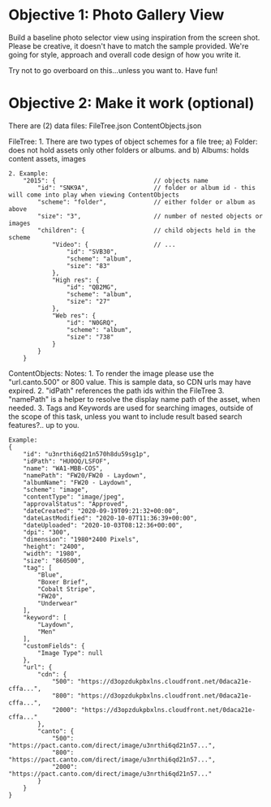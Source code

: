 

Objective 1: Photo Gallery View
=============
Build a baseline photo selector view using inspiration from the screen shot.
Please be creative, it doesn't have to match the sample provided. We're going for 
style, approach and overall code design of how you write it.

Try not to go overboard on this...unless you want to. Have fun!


Objective 2: Make it work (optional)
=============
There are (2) data files:
    FileTree.json
    ContentObjects.json

FileTree:
    1. There are two types of object schemes for a file tree;
        a) Folder: does not hold assets only other folders or albums.
        and
        b) Albums: holds content assets, images

    2. Example:
        "2015": {                           // objects name
            "id": "SNK9A",                  // folder or album id - this will come into play when viewing ContentObjects
            "scheme": "folder",             // either folder or album as above
            "size": "3",                    // number of nested objects or images
            "children": {                   // child objects held in the scheme
                "Video": {                  // ...
                    "id": "SVB30",
                    "scheme": "album",
                    "size": "83"
                },
                "High res": {
                    "id": "QB2MG",
                    "scheme": "album",
                    "size": "27"
                },
                "Web res": {
                    "id": "N0GRQ",
                    "scheme": "album",
                    "size": "738"
                }
            }
        }
    
ContentObjects:
    Notes: 
        1. To render the image please use the "url.canto.500" or 800 value. This is sample data, so CDN urls may have expired.
        2. "idPath" references the path ids within the FileTree
        3. "namePath" is a helper to resolve the display name path of the asset, when needed.
        3. Tags and Keywords are used for searching images, outside of the scope of 
           this task, unless you want to include result based search features?.. up to you.

    Example:
    {
        "id": "u3nrthi6qd21n570h8du59sg1p",
        "idPath": "HU0OQ/LSFOF",
        "name": "WA1-MBB-COS",
        "namePath": "FW20/FW20 - Laydown",
        "albumName": "FW20 - Laydown",
        "scheme": "image",
        "contentType": "image/jpeg",
        "approvalStatus": "Approved",
        "dateCreated": "2020-09-19T09:21:32+00:00",
        "dateLastModified": "2020-10-07T11:36:39+00:00",
        "dateUploaded": "2020-10-03T08:12:36+00:00",
        "dpi": "300",
        "dimension": "1980*2400 Pixels",
        "height": "2400",
        "width": "1980",
        "size": "860500",
        "tag": [
            "Blue",
            "Boxer Brief",
            "Cobalt Stripe",
            "FW20",
            "Underwear"
        ],
        "keyword": [
            "Laydown",
            "Men"
        ],
        "customFields": {
            "Image Type": null
        },
        "url": {
            "cdn": {
                "500": "https://d3opzdukpbxlns.cloudfront.net/0daca21e-cffa...",
                "800": "https://d3opzdukpbxlns.cloudfront.net/0daca21e-cffa...",
                "2000": "https://d3opzdukpbxlns.cloudfront.net/0daca21e-cffa..."
            },
            "canto": {
                "500": "https://pact.canto.com/direct/image/u3nrthi6qd21n57...",
                "800": "https://pact.canto.com/direct/image/u3nrthi6qd21n57...",
                "2000": "https://pact.canto.com/direct/image/u3nrthi6qd21n57..."
            }
        }
    }
